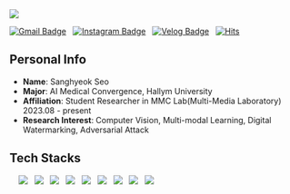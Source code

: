 <img src="https://capsule-render.vercel.app/api?type=rect&color=gradient&text=%20%20WELCOME%20%20&fontAlign=30&fontSize=30&textBg=true&desc=Sanghyeok%27s%20github&descAlign=60&descAlignY=50" />

<br>

<p align="center">

[![Gmail Badge](https://img.shields.io/badge/Gmail-d14836?style=flat-square&logo=Gmail&logoColor=white&link=mailto:a52675268@gmail.com)](mailto:insung.a52675268@gmail.com) &nbsp;
[![Instagram Badge](https://img.shields.io/badge/-Instagram-white?style=flat-square&logo=Instagram&logoColor=purple&link=mailto:a52675268@gmail.com)](https://www.instagram.com/ss.hyeok/) &nbsp;
[![Velog Badge](https://img.shields.io/badge/Velog-tiemhub-Brightgreen?style=flat-square&logo=Velog)](https://velog.io/@tiemhub/posts) &nbsp;
[![Hits](https://hits.seeyoufarm.com/api/count/incr/badge.svg?url=https%3A%2F%2Fgithub.com%2Finsung3511%2Fhit-counter&count_bg=%2379C83D&title_bg=%23555555&icon=github.svg&icon_color=%23E7E7E7&title=hits&edge_flat=true)](https://hits.seeyoufarm.com)

</p>
 
## Personal Info

- **Name**: Sanghyeok Seo <br>
- **Major**: AI Medical Convergence, Hallym University
- **Affiliation**: Student Researcher in MMC Lab(Multi-Media Laboratory) 2023.08 - present
- **Research Interest**: Computer Vision, Multi-modal Learning, Digital Watermarking, Adversarial Attack
  <br>

## Tech Stacks

&nbsp; &nbsp;
<img src="https://img.shields.io/badge/Python-F6C915?style=flat-square&logo=Python&logoColor=white"/> &nbsp;
<img src="https://img.shields.io/badge/PyTorch-EE4C2C?style=flat-square&logo=pytorch&logoColor=white"/> &nbsp;
<img src="https://img.shields.io/badge/Scikit_learn-F7931E?style=flat-square&logo=scikit-learn&logoColor=white"/> &nbsp;
<img src="https://img.shields.io/badge/Numpy-3d60a9?style=flat-square&logo=Numpy&logoColor=white"> &nbsp;
<img src="https://img.shields.io/badge/TensorFlow-FF6F00?style=flat-square&logo=TensorFlow&logoColor=white"> &nbsp;
<img src="https://img.shields.io/badge/OpenCV-5C3EE8?style=flat-square&logo=OpenCV&logoColor=white"> &nbsp;
<img src="https://img.shields.io/badge/Git-ff8000?style=flat-square&logo=Git&logoColor=white"> &nbsp;
<img src="https://img.shields.io/badge/Github-000000?style=flat-square&logo=Github&logoColor=white"> &nbsp;
<img src="https://img.shields.io/badge/Linux-c9c9c9?style=flat-square&logo=Linux&logoColor=white"> &nbsp;

<br>
